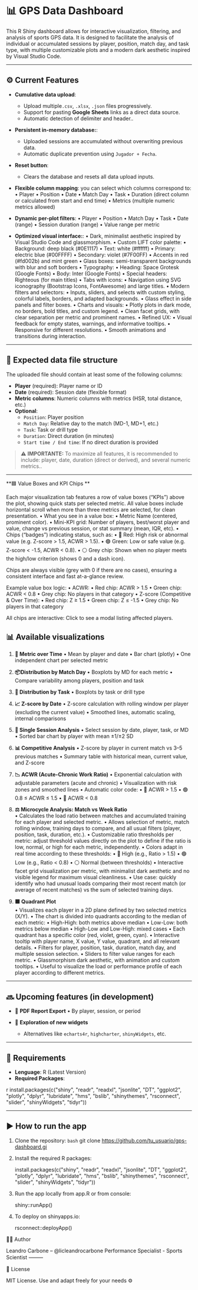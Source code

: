 # 📊 GPS Data Dashboard

This R Shiny dashboard allows for interactive visualization, filtering, and analysis of sports GPS data. It is designed to facilitate the analysis of individual or accumulated sessions by player, position, match day, and task type, with multiple customizable plots and a modern dark aesthetic inspired by Visual Studio Code.

---

## ⚙️ Current Features

- **Cumulative data upload**:
  - Upload multiple`.csv`, `.xlsx`, `.json` files progressively.
  - Support for pasting **Google Sheets** links as a direct data source.
  - Automatic detection of delimiter and header..

- **Persistent in-memory database:**:
  -	Uploaded sessions are accumulated without overwriting previous data.
  - Automatic duplicate prevention using  `Jugador + Fecha`.

- **Reset button**:
  - Clears the database and resets all data upload inputs.

- **Flexible column mapping**: you can select which columns correspond to:
  •	Player
	•	Position
	•	Date
	•	Match Day
	•	Task
	•	Duration (direct column or calculated from start and end time)
	•	Metrics (multiple numeric metrics allowed)

- **Dynamic per-plot filters**:
  •	Player
	•	Position
	•	Match Day
	•	Task
	•	Date (range)
	•	Session duration (range)
	•	Value range per metric

- **Optimized visual interface:**:
  	•	Dark, minimalist aesthetic inspired by Visual Studio Code and glassmorphism.
	•	Custom LIFT color palette:
	•	Background: deep black (#0E1117)
	•	Text: white (#ffffff)
	•	Primary: electric blue (#00FFFF)
	•	Secondary: violet (#7F00FF)
	•	Accents in red (#fd002b) and mint green
	•	Glass boxes: semi-transparent backgrounds with blur and soft borders
	•	Typography:
	•	Heading: Space Grotesk (Google Fonts)
	•	Body: Inter (Google Fonts)
	•	Special headers: Righteous (for main titles)
	•	Tabs with icons:
	•	Navigation using SVG iconography (Bootstrap Icons, FontAwesome) and large titles.
	•	Modern filters and selectors:
	•	Inputs, sliders, and selects with custom styling, colorful labels, borders, and adapted backgrounds.
	•	Glass effect in side panels and filter boxes.
	•	Charts and visuals:
	•	Plotly plots in dark mode, no borders, bold titles, and custom legend.
	•	Clean facet grids, with clear separation per metric and prominent names.
	•	Refined UX:
	•	Visual feedback for empty states, warnings, and informative tooltips.
	•	Responsive for different resolutions.
	•	Smooth animations and transitions during interaction.
	
---

## 📁  Expected data file structure

The uploaded file should contain at least some of the following columns:

- **Player** (required): Player name or ID
- **Date** (required): Session date (flexible format)
- **Metric columns**: Numeric columns with metrics (HSR, total distance, etc.)
- **Optional**:
  - `Position`: Player position
  - `Match Day`: Relative day to the match (MD-1, MD+1, etc.)
  - `Task`: Task or drill type
  - `Duration`: Direct duration (in minutes)
  - `Start time / End time`: If no direct duration is provided

> ⚠️ **IMPORTANTE:** To maximize all features, it is recommended to include: player, date, duration (direct or derived), and several numeric metrics..

---

 **🟦 Value Boxes and KPI Chips **

Each major visualization tab features a row of value boxes (“KPIs”) above the plot, showing quick stats per selected metric.
All value boxes include horizontal scroll when more than three metrics are selected, for clean presentation.
	•	What you see in a value box:
	•	Metric Name (centered, prominent color).
	•	Mini-KPI grid: Number of players, best/worst player and value, change vs previous session, or stat summary (mean, IQR, etc).
	•	Chips (“badges”) indicating status, such as:
	•	🔴 Red: High risk or abnormal value (e.g. Z-score > 1.5, ACWR > 1.5).
	•	🟢 Green: Low or safe value (e.g. Z-score < -1.5, ACWR < 0.8).
	•	⚪️ Grey chip: Shown when no player meets the high/low criterion (shows 0 and a dash icon).

Chips are always visible (grey with 0 if there are no cases), ensuring a consistent interface and fast at-a-glance review.

Example value box logic:
	•	ACWR:
	•	Red chip: ACWR > 1.5
	•	Green chip: ACWR < 0.8
	•	Grey chip: No players in that category
	•	Z-score (Competitive & Over Time):
	•	Red chip: Z ≥ 1.5
	•	Green chip: Z ≤ -1.5
	•	Grey chip: No players in that category

All chips are interactive: Click to see a modal listing affected players.


## 📊 Available visualizations

1. **📅 Metric over Time**
  •	Mean by player and date
	•	Bar chart (plotly)
	•	One independent chart per selected metric

2. **📦Distribution by Match Day**
   •	Boxplots by MD for each metric
	 •	Compare variability among players, position and task

3. **🧪 Distribution by Task**
	 •	Boxplots by task or drill type

4. **📈 Z-score by Date**
   •	Z-score calculation with rolling window per player (excluding the current value)
	 •	Smoothed lines, automatic scaling, internal comparisons

5. **🧪  Single Session Analysis**
   •	Select session by date, player, task, or MD
	 •	Sorted bar chart by player with mean ±1/±2 SD

6. **📊 Competitive Analysis**
   •	Z-score by player in current match vs 3–5 previous matches
   •	Summary table with historical mean, current value, and Z-score

7. **📉 ACWR (Acute-Chronic Work Ratio)**
  •	Exponential calculation with adjustable parameters (acute and chronic)
	•	Visualization with risk zones and smoothed lines
	•	Automatic color code:
	  •	🔴 ACWR > 1.5
	  •	🟢 0.8 ≤ ACWR ≤ 1.5
	  •	🔴 ACWR < 0.8
     
8. **⚖️ Microcycle Analysis: Match vs Week Ratio**  
  •	Calculates the load ratio between matches and accumulated training for each player and selected metric.
	•	Allows selection of metric, match rolling window, training days to compare, and all usual filters (player, position, task, duration, etc.).
	•	Customizable ratio thresholds per metric: adjust threshold values directly on the plot to define if the ratio is low, normal, or high for each metric, independently.
	•	Colors adapt in real time according to these thresholds:
	  •	🔴 High (e.g., Ratio > 1.5)
	  •	🟢 Low (e.g., Ratio < 0.8)
	  •	⚪ Normal (between thresholds)
	•	Interactive facet grid visualization per metric, with minimalist dark aesthetic and no visible legend for maximum visual cleanliness.
	•	Use case: quickly identify who had unusual loads comparing their most recent match (or average of recent matches) vs the sum of selected training days.

8. **🟦 Quadrant Plot**  
  •	Visualizes each player in a 2D plane defined by two selected metrics (X/Y).
	•	The chart is divided into quadrants according to the median of each metric:
	  •	High-High: both metrics above median
	  •	Low-Low: both metrics below median
	  •	High-Low and Low-High: mixed cases
	•	Each quadrant has a specific color (red, violet, green, cyan).
	•	Interactive tooltip with player name, X value, Y value, quadrant, and all relevant details.
	•	Filters for player, position, task, duration, match day, and multiple session selection.
	•	Sliders to filter value ranges for each metric.
	•	Glassmorphism dark aesthetic, with animation and custom tooltips.
	•	Useful to visualize the load or performance profile of each player according to different metrics.

---

## 🔜 Upcoming features (in development)

- 🧾 **PDF Report Export**
	•	By player, session, or period

- 🧩 **Exploration of new widgets**
  - Alternatives like `echarts4r`, `highcharter`, `shinyWidgets`, etc.

---

## 🧠 Requirements

- **Lenguage**: R (Latest Version)
- **Required Packages**:

r
install.packages(c("shiny", "readr", "readxl", "jsonlite", "DT", "ggplot2", 
                   "plotly", "dplyr", "lubridate", "hms", "bslib", 
                   "shinythemes", "rsconnect", "slider", "shinyWidgets", "tidyr"))

---

## ▶️ How to run the app

1. Clone the repository:
`bash`
git clone https://github.com/tu_usuario/gps-dashboard.gi

2.	Install the required R packages:

     install.packages(c("shiny", "readr", "readxl", "jsonlite", "DT", "ggplot2", 
                   "plotly", "dplyr", "lubridate", "hms", "bslib", 
                   "shinythemes", "rsconnect", "slider", "shinyWidgets", "tidyr"))
       
3.	Run the app locally from app.R or from console: 

    shiny::runApp()
    
4.	To deploy on shinyapps.io:

    rsconnect::deployApp()

👨‍💻 Author

Leandro Carbone – @licleandrocarbone
Performance Specialist - Sports Scientist
⸻

📎 License

MIT License. Use and adapt freely for your needs ⚙️